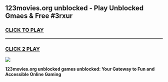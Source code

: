 
## 123movies.org unblocked - Play Unblocked Gmaes & Free #3rxur
<h3>
<a href="https://news.freeplayer.one?title=123movies.org_unblocked&ref=24F">CLICK TO PLAY</a></h3>
<hr>

<h3>
<a href="https://news.freeplayer.one?title=123movies.org_unblocked&ref=24F">CLICK 2 PLAY</a>
  
</h3>

<a href="https://news.freeplayer.one?title=123movies.org_unblocked&ref=24F/"><img src="https://clearcache.store/games.png"></a>


**123movies.org unblocked games unblocked: Your Gateway to Fun and Accessible Online Gaming**
